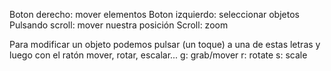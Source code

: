 Boton derecho: mover elementos
Boton izquierdo: seleccionar objetos
Pulsando scroll: mover nuestra posición
Scroll: zoom

Para modificar un objeto podemos pulsar (un toque) a una de estas letras y luego con el ratón mover, rotar, escalar...
g: grab/mover
r: rotate
s: scale

